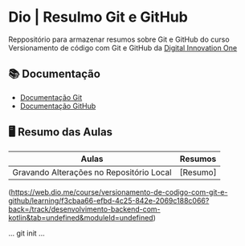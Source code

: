 
# Dio | Resulmo Git e GitHub

Reppositório para armazenar resumos sobre Git e GitHub do curso Versionamento de código com Git e GitHub da [Digital Innovation One](https://web.dio.me/)

## 📚 Documentação
- [Documentação Git](https://git-scm.com/doc)
- [Documentação GitHub](https://docs.github.com/)

## 🖥 Resumo das Aulas

| Aulas | Resumos |
|-------|---------|
| Gravando Alterações no Repositório Local | [Resumo]
(https://web.dio.me/course/versionamento-de-codigo-com-git-e-github/learning/f3cbaa66-efbd-4c25-842e-2069c188c066?back=/track/desenvolvimento-backend-com-kotlin&tab=undefined&moduleId=undefined)

...
git init
...